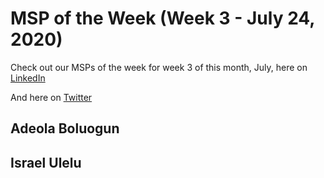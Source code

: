 # MSP of the Week (Week 3 - July 24, 2020)
Check out our MSPs of the week for week 3 of this month, July, here on [LinkedIn](https://www.linkedin.com/posts/mspsinnigeria_we-are-super-excited-to-introduce-the-microsoft-activity-6692407516497747968-XMwu)

And here on [Twitter](https://twitter.com/mspsinnigeria/status/1286639307776757760)


## Adeola Boluogun


## Israel Ulelu
